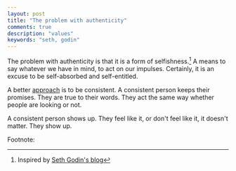 ```yaml
---
layout: post
title: "The problem with authenticity"
comments: true
description: "values"
keywords: "seth, godin"
---
```



The problem with authenticity is that it is a form of selfishness.[^1] A means to say whatever we have in mind, to act on our impulses. Certainly, it is an excuse to be self-absorbed and self-entitled.

A better [approach](https://seths.blog/2017/10/defining-authenticity/) is to be consistent. A consistent person keeps their promises. They are true to their words. They act the same way whether people are looking or not.

A consistent person shows up. They feel like it, or don't feel like it, it doesn't matter. They show up.


Footnote:

[^1]: Inspired by [Seth Godin's blog](https://seths.blog/2017/10/defining-authenticity/)

